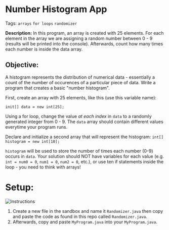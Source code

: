 # Number Histogram App
Tags: `arrays` `for loops` `randomizer`

**Description:** In this program, an array is created with 25 elements. For each element in the array we are assigning a random number between 0 - 9 (results will be printed into the console). Afterwards, count how many times each number is inside the data array.



## Objective:
A histogram represents the distribution of numerical data - essentially a count of the number of occurences of a particular piece of data. Write a program that creates a basic "number histogram".

First, create an array with 25 elements, like this (use this variable name):

`init[] data = new int[25];`

Using a for loop, change the value *at each index* in `data` to a randomly generated integer from 0 - 9. The `data` array should contain different values everytime your program runs.

Declare and initialize a second array that will represent the histogram:
`int[] histogram = new int[10];`

`histogram` will be used to store the number of times each number (0-9) occurs in `data`. Your solution should NOT have variables for each value (e.g. `int = num0 = 0`, `num1 = 0`, `num2 = 0`, etc.), or use ten if statements inside the loop - you need to think with arrays!

# Setup:
![Instructions](https://github.com/Tanner1638/CodeHS-APCS-Java/blob/master/Sandbox%20Projects/ignore/Capture.PNG)
1. Create a new file in the sandbox and name it `Randomizer.java` then copy and paste the code as found in this repo called `Randomizer.java`.
2. Afterwards, copy and paste `MyProgram.java` into your `MyProgram.java`.
